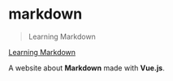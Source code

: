 # markdown

> Learning Markdown

[Learning Markdown](https://raw.githubusercontent.com/levonium/learning-markdown/master/static/screenshot.png)

A website about **Markdown** made with **Vue.js**.
